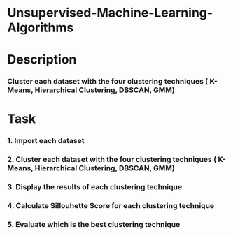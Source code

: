 # Unsupervised-Machine-Learning-Algorithms

# Description 
### Cluster each dataset with the four clustering techniques ( K-Means, Hierarchical Clustering, DBSCAN, GMM)

# Task 
### 1. Import each dataset
### 2. Cluster each dataset with the four clustering techniques ( K-Means, Hierarchical Clustering, DBSCAN, GMM)
### 3. Display the results of each clustering technique
### 4. Calculate Sillouhette Score for each clustering technique
### 5. Evaluate which is the best clustering technique
